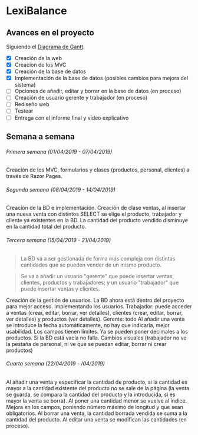 # LexiBalance

## Avances en el proyecto
Siguiendo el [Diagrama de Gantt](https://ibb.co/X3kwp6w).
- [x] Creación de la web
- [x] Creacion de los MVC
- [x] Creación de la base de datos
- [x] Implementación de la base de datos (posibles cambios para mejora del sistema)
- [ ] Opciones de añadir, editar y borrar en la base de datos (en proceso)
- [ ] Creación de usuario gerente y trabajador (en proceso)
- [ ] Rediseño web
- [ ] Testear
- [ ] Entrega con el informe final y vídeo explicativo

## Semana a semana

###### Primera semana (01/04/2019 - 07/04/2019)
  Creación de los MVC, formularios y clases (productos, personal, clientes) a través de Razor Pages.
  
###### Segunda semana (08/04/2019 - 14/04/2019) 
  Creación de la BD e implementación. Creación de clase ventas, al insertar una nueva venta con distintos SELECT se elige el producto, trabajador y cliente ya existentes en la BD. La cantidad del producto vendido disminuye en la cantidad total del producto.
  
###### Tercera semana (15/04/2019 - 21/04/2019)
> La BD va a ser gestionada de forma más compleja con distintas cantidades que se pueden vender de un mismo producto.

> Se va a añadir un usuario "gerente" que puede insertar ventas, clientes, productos y trabajadores; y un usuario "trabajador" que puede insertar ventas y clientes.

  Creación de la gestión de usuarios. La BD ahora está dentro del proyecto para mejor acceso. Implementando los usuarios.
  Trabajador: puede acceder a ventas (crear, editar, borrar, ver detalles), clientes (crear, editar, borrar, ver detalles) y productos (ver detalles).
  Gerente: todo
  Al añadir una venta se introduce la fecha automáticamente, no hay que indicarla, mejor usabilidad. Los campos tienen límites. Ya se pueden poner decimales a los productos. Si la BD está vacía no falla. Cambios visuales (trabajador no ve la pestaña de personal, ni ve que se puedan editar, borrar ni crear productos)

###### Cuarta semana (22/04/2019 - /04/2019)
  Al añadir una venta y especificar la cantidad de producto, si la cantidad es mayor a la cantidad existente del producto no se sale de la página (la venta se guarda, se compara la cantidad del producto y la introducida, si es mayor la venta se borra). Al poner una cantidad menor se vuelve al índice.
  Mejora en los campos, poniendo número máximo de longitud y que sean obligatorios.
  Al borrar una venta, la cantidad borrada vendida se suma a la cantidad del producto.
  Al editar una venta se modifican las cantidades (en proceso).

